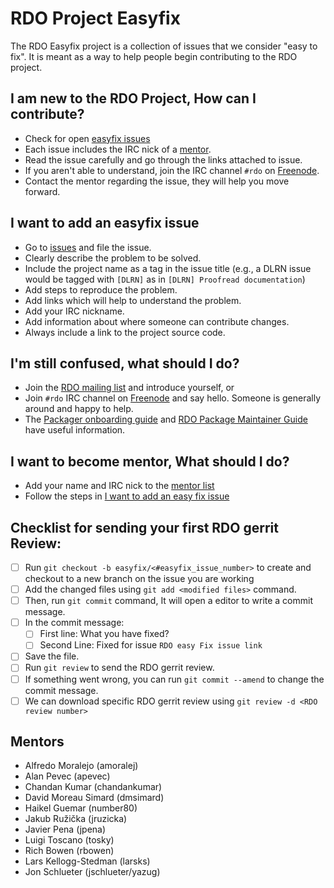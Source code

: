 # RDO Project Easyfix
The RDO Easyfix project is a collection of issues that we consider
"easy to fix".  It is meant as a way to help people begin contributing
to the RDO project.

## I am new to the RDO Project, How can I contribute?
* Check for open [easyfix issues][easyfix-issues]
* Each issue includes the IRC nick of a [mentor](#mentors).
* Read the issue carefully and go through the links attached to issue.
* If you aren't able to understand, join the IRC channel `#rdo` on [Freenode][].
* Contact the mentor regarding the issue, they will help you move forward.

[easyfix-issues]: https://github.com/redhat-openstack/easyfix/issues
[freenode]: https://freenode.net/

## I want to add an easyfix issue
* Go to [issues][] and file the issue.
* Clearly describe the problem to be solved.
* Include the project name as a tag in the issue title (e.g., a DLRN issue would be tagged with `[DLRN]` as in `[DLRN] Proofread documentation`)
* Add steps to reproduce the problem.
* Add links which will help to understand the problem.
* Add your IRC nickname.
* Add information about where someone can contribute changes.
* Always include a link to the project source code.

[issues]: https://github.com/redhat-openstack/easyfix/issues

## I'm still confused, what should I do?
* Join the [RDO mailing list](https://www.redhat.com/mailman/listinfo/rdo-list) and introduce yourself, or
* Join `#rdo` IRC channel on [Freenode][] and say hello.  Someone is generally around and happy to help.
* The [Packager onboarding guide][onboarding] and [RDO Package Maintainer Guide][maintainer] have useful information.

[onboarding]: https://www.rdoproject.org/documentation/onboarding
[maintainer]: https://www.rdoproject.org/documentation/rdo-packaging

## I want to become mentor, What should I do?
* Add your name and IRC nick to the [mentor list](#mentors)
* Follow the steps in [I want to add an easy fix issue](#i-want-to-add-an-easyfix-issue)

## Checklist for sending your first RDO gerrit Review:

* [ ] Run `git checkout -b easyfix/<#easyfix_issue_number>` to create and checkout to a new branch on the issue you are working
* [ ] Add the changed files using `git add <modified files>` command.
* [ ] Then, run `git commit` command, It will open a editor to write a commit message.
* [ ] In the commit message:
   * [ ] First line: What you have fixed?
   * [ ] Second Line: Fixed for issue `RDO easy Fix issue link`
* [ ] Save the file.
* [ ] Run `git review` to send the RDO gerrit review.
* [ ] If something went wrong, you can run `git commit --amend` to change the commit message.
* [ ] We can download specific RDO gerrit review using `git review -d <RDO review number> `

## Mentors
* Alfredo Moralejo (amoralej)
* Alan Pevec (apevec)
* Chandan Kumar (chandankumar)
* David Moreau Simard (dmsimard)
* Haikel Guemar (number80)
* Jakub Ružička (jruzicka)
* Javier Pena (jpena)
* Luigi Toscano (tosky)
* Rich Bowen (rbowen)
* Lars Kellogg-Stedman (larsks)
* Jon Schlueter (jschlueter/yazug)
